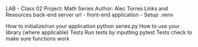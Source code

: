LAB - Class 02
Project: Math Series
Author: Alec Torres
Links and Resources
back-end server url -
front-end application -
Setup
.venv

How to initialize/run your application 
python series.py
How to use your library (where applicable)
Tests
Run tests by inputting pytest
Tests check to make sure functions work